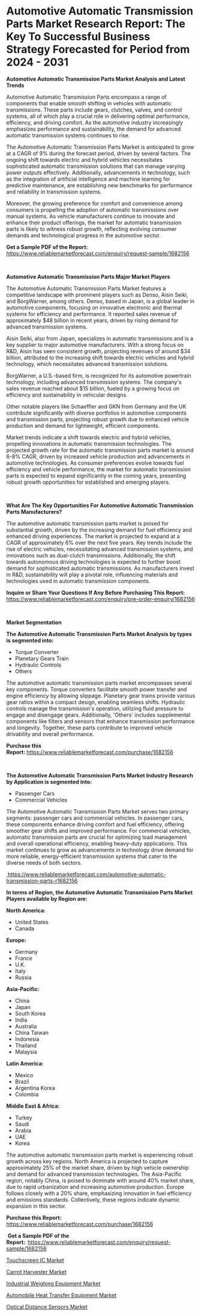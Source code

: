 <p><h1>Automotive Automatic Transmission Parts Market Research Report: The Key To Successful Business Strategy Forecasted for Period from 2024 - 2031</h1></p><p><strong>Automotive Automatic Transmission Parts Market Analysis and Latest Trends</strong></p>
<p><p>Automotive Automatic Transmission Parts encompass a range of components that enable smooth shifting in vehicles with automatic transmissions. These parts include gears, clutches, valves, and control systems, all of which play a crucial role in delivering optimal performance, efficiency, and driving comfort. As the automotive industry increasingly emphasizes performance and sustainability, the demand for advanced automatic transmission systems continues to rise.</p><p>The Automotive Automatic Transmission Parts Market is anticipated to grow at a CAGR of 9% during the forecast period, driven by several factors. The ongoing shift towards electric and hybrid vehicles necessitates sophisticated automatic transmission solutions that can manage varying power outputs effectively. Additionally, advancements in technology, such as the integration of artificial intelligence and machine learning for predictive maintenance, are establishing new benchmarks for performance and reliability in transmission systems.</p><p>Moreover, the growing preference for comfort and convenience among consumers is propelling the adoption of automatic transmissions over manual systems. As vehicle manufacturers continue to innovate and enhance their product offerings, the market for automatic transmission parts is likely to witness robust growth, reflecting evolving consumer demands and technological progress in the automotive sector.</p></p>
<p><strong>Get a Sample PDF of the Report:&nbsp;</strong> <a href="https://www.reliablemarketforecast.com/enquiry/request-sample/1682156?utm_campaign=1082&utm_medium=2&utm_source=Github&utm_content=ia&utm_term=01102024&utm_id=automotive-automatic-transmission-parts">https://www.reliablemarketforecast.com/enquiry/request-sample/1682156</a></p>
<p>&nbsp;</p>
<p><strong>Automotive Automatic Transmission Parts Major Market Players</strong></p>
<p><p>The Automotive Automatic Transmission Parts Market features a competitive landscape with prominent players such as Denso, Aisin Seiki, and BorgWarner, among others. Denso, based in Japan, is a global leader in automotive components, focusing on innovative electronic and thermal systems for efficiency and performance. It reported sales revenue of approximately $48 billion in recent years, driven by rising demand for advanced transmission systems.</p><p>Aisin Seiki, also from Japan, specializes in automatic transmissions and is a key supplier to major automotive manufacturers. With a strong focus on R&D, Aisin has seen consistent growth, projecting revenues of around $34 billion, attributed to the increasing shift towards electric vehicles and hybrid technology, which necessitates advanced transmission solutions.</p><p>BorgWarner, a U.S.-based firm, is recognized for its automotive powertrain technology, including advanced transmission systems. The company's sales revenue reached about $15 billion, fueled by a growing focus on efficiency and sustainability in vehicular designs.</p><p>Other notable players like Schaeffler and GKN from Germany and the UK contribute significantly with diverse portfolios in automotive components and transmission parts, projecting robust growth due to enhanced vehicle production and demand for lightweight, efficient components.</p><p>Market trends indicate a shift towards electric and hybrid vehicles, propelling innovations in automatic transmission technologies. The projected growth rate for the automatic transmission parts market is around 6-8% CAGR, driven by increased vehicle production and advancements in automotive technologies. As consumer preferences evolve towards fuel efficiency and vehicle performance, the market for automatic transmission parts is expected to expand significantly in the coming years, presenting robust growth opportunities for established and emerging players.</p></p>
<p>&nbsp;</p>
<p><strong>What Are The Key Opportunities For Automotive Automatic Transmission Parts Manufacturers?</strong></p>
<p><p>The automotive automatic transmission parts market is poised for substantial growth, driven by the increasing demand for fuel efficiency and enhanced driving experiences. The market is projected to expand at a CAGR of approximately 6% over the next five years. Key trends include the rise of electric vehicles, necessitating advanced transmission systems, and innovations such as dual-clutch transmissions. Additionally, the shift towards autonomous driving technologies is expected to further boost demand for sophisticated automatic transmissions. As manufacturers invest in R&D, sustainability will play a pivotal role, influencing materials and technologies used in automatic transmission components.</p></p>
<p><strong>Inquire or Share Your Questions If Any Before Purchasing This Report:</strong> <a href="https://www.reliablemarketforecast.com/enquiry/pre-order-enquiry/1682156?utm_campaign=1082&utm_medium=2&utm_source=Github&utm_content=ia&utm_term=01102024&utm_id=automotive-automatic-transmission-parts">https://www.reliablemarketforecast.com/enquiry/pre-order-enquiry/1682156</a></p>
<p>&nbsp;</p>
<p><strong>Market Segmentation</strong></p>
<p><strong>The Automotive Automatic Transmission Parts Market Analysis by types is segmented into:</strong></p>
<p><ul><li>Torque Converter</li><li>Planetary Gears Train</li><li>Hydraulic Controls</li><li>Others</li></ul></p>
<p><p>The automotive automatic transmission parts market encompasses several key components. Torque converters facilitate smooth power transfer and engine efficiency by allowing slippage. Planetary gear trains provide various gear ratios within a compact design, enabling seamless shifts. Hydraulic controls manage the transmission's operation, utilizing fluid pressure to engage and disengage gears. Additionally, 'Others' includes supplemental components like filters and sensors that enhance transmission performance and longevity. Together, these parts contribute to improved vehicle drivability and overall performance.</p></p>
<p><strong>Purchase this Report:&nbsp;</strong><a href="https://www.reliablemarketforecast.com/purchase/1682156?utm_campaign=1082&utm_medium=2&utm_source=Github&utm_content=ia&utm_term=01102024&utm_id=automotive-automatic-transmission-parts">https://www.reliablemarketforecast.com/purchase/1682156</a></p>
<p>&nbsp;</p>
<p><strong>The Automotive Automatic Transmission Parts Market Industry Research by Application is segmented into:</strong></p>
<p><ul><li>Passenger Cars</li><li>Commercial Vehicles</li></ul></p>
<p><p>The Automotive Automatic Transmission Parts Market serves two primary segments: passenger cars and commercial vehicles. In passenger cars, these components enhance driving comfort and fuel efficiency, offering smoother gear shifts and improved performance. For commercial vehicles, automatic transmission parts are crucial for optimizing load management and overall operational efficiency, enabling heavy-duty applications. This market continues to grow as advancements in technology drive demand for more reliable, energy-efficient transmission systems that cater to the diverse needs of both sectors.</p></p>
<p><a href="https://www.reliablemarketforecast.com/automotive-automatic-transmission-parts-r1682156?utm_campaign=1082&utm_medium=2&utm_source=Github&utm_content=ia&utm_term=01102024&utm_id=automotive-automatic-transmission-parts">&nbsp;https://www.reliablemarketforecast.com/automotive-automatic-transmission-parts-r1682156</a></p>
<p><strong>In terms of Region, the Automotive Automatic Transmission Parts Market Players available by Region are:</strong></p>
<p>
    <p> <strong> North America: </strong>
        <ul>
            <li>United States</li>
            <li>Canada</li>
        </ul>
        </p> 
    <p> <strong> Europe: </strong>
        <ul>
            <li>Germany</li>
            <li>France</li>
            <li>U.K.</li>
            <li>Italy</li>
            <li>Russia</li>
        </ul>
        </p> 
    <p> <strong> Asia-Pacific: </strong>
        <ul>
            <li>China</li>
            <li>Japan</li>
            <li>South Korea</li>
            <li>India</li>
            <li>Australia</li>
            <li>China Taiwan</li>
            <li>Indonesia</li>
            <li>Thailand</li>
            <li>Malaysia</li>
        </ul>
        </p> 
    <p> <strong> Latin America: </strong>
        <ul>
            <li>Mexico</li>
            <li>Brazil</li>
            <li>Argentina Korea</li>
            <li>Colombia</li>
        </ul>
        </p> 
    <p> <strong> Middle East & Africa: </strong>
        <ul>
            <li>Turkey</li>
            <li>Saudi</li>
            <li>Arabia</li>
            <li>UAE</li>
            <li>Korea</li>
        </ul>
    </p>
    </p>
<p><p>The automotive automatic transmission parts market is experiencing robust growth across key regions. North America is projected to capture approximately 25% of the market share, driven by high vehicle ownership and demand for advanced transmission technologies. The Asia-Pacific region, notably China, is poised to dominate with around 40% market share, due to rapid urbanization and increasing automotive production. Europe follows closely with a 20% share, emphasizing innovation in fuel efficiency and emissions standards. Collectively, these regions indicate dynamic expansion in this sector.</p></p>
<p><strong>Purchase this Report: </strong><a href="https://www.reliablemarketforecast.com/purchase/1682156?utm_campaign=1082&utm_medium=2&utm_source=Github&utm_content=ia&utm_term=01102024&utm_id=automotive-automatic-transmission-parts">https://www.reliablemarketforecast.com/purchase/1682156</a></p>
<p>&nbsp;<strong>Get a Sample PDF of the Report:&nbsp;&nbsp;</strong><a href="https://www.reliablemarketforecast.com/enquiry/request-sample/1682156?utm_campaign=1082&utm_medium=2&utm_source=Github&utm_content=ia&utm_term=01102024&utm_id=automotive-automatic-transmission-parts">https://www.reliablemarketforecast.com/enquiry/request-sample/1682156</a></p>
<p><strong></strong></p>
<p><p><a href="https://issuu.com/reportprime-2/docs/touchscreen-ic-market-size-2030.ppt_9a043ada8ceef5?utm_campaign=1082&utm_medium=2&utm_source=Github&utm_content=ia&utm_term=01102024&utm_id=automotive-automatic-transmission-parts">Touchscreen IC Market</a></p><p><a href="https://www.linkedin.com/pulse/navigating-carrot-harvester-market-expert-analysis-forecast-dx0ff?utm_campaign=1082&utm_medium=2&utm_source=Github&utm_content=ia&utm_term=01102024&utm_id=automotive-automatic-transmission-parts">Carrot Harvester Market</a></p><p><a href="https://www.linkedin.com/pulse/how-industrial-weighing-equipment-market-evolve-growth-analysis-oogxf?utm_campaign=1082&utm_medium=2&utm_source=Github&utm_content=ia&utm_term=01102024&utm_id=automotive-automatic-transmission-parts">Industrial Weighing Equipment Market</a></p><p><a href="https://github.com/DorinaOsmani364/Market-Research-Report-List-1/blob/main/automobile-heat-transfer-equipment-market.md?utm_campaign=1082&utm_medium=2&utm_source=Github&utm_content=ia&utm_term=01102024&utm_id=automotive-automatic-transmission-parts">Automobile Heat Transfer Equipment Market</a></p><p><a href="https://issuu.com/reportprime-2/docs/optical-distance-sensors-market-siz_533222f4c4a1d0?utm_campaign=1082&utm_medium=2&utm_source=Github&utm_content=ia&utm_term=01102024&utm_id=automotive-automatic-transmission-parts">Optical Distance Sensors Market</a></p></p>